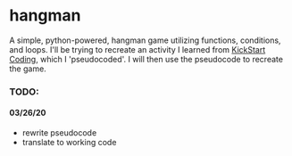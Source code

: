 # hangman

A simple, python-powered, hangman game utilizing functions, conditions, and loops. I'll be trying to recreate an activity I learned from <a target="_blank" href="http://www.kickstartcoding.com">KickStart Coding</a>, which I 'pseudocoded'. I will then use the pseudocode to recreate the game. 

<h3>TODO:</h3>
<h4>03/26/20</h4>
<ul>
    <li>rewrite pseudocode</li>
    <li>translate to working code</li>
